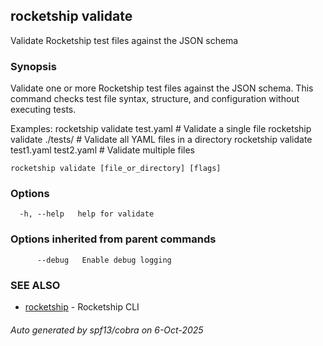## rocketship validate

Validate Rocketship test files against the JSON schema

### Synopsis

Validate one or more Rocketship test files against the JSON schema.
This command checks test file syntax, structure, and configuration without executing tests.

Examples:
  rocketship validate test.yaml                    # Validate a single file
  rocketship validate ./tests/                     # Validate all YAML files in a directory
  rocketship validate test1.yaml test2.yaml       # Validate multiple files

```
rocketship validate [file_or_directory] [flags]
```

### Options

```
  -h, --help   help for validate
```

### Options inherited from parent commands

```
      --debug   Enable debug logging
```

### SEE ALSO

* [rocketship](rocketship.md)	 - Rocketship CLI

###### Auto generated by spf13/cobra on 6-Oct-2025
